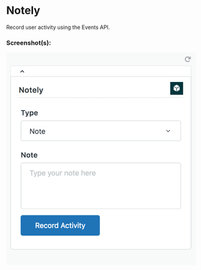 # Notely

Record user activity using the Events API.

### Screenshot(s):

![screenshot](/images/screenshot.png)
